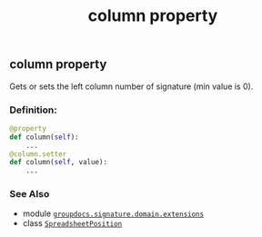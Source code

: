 ﻿---
title: column property
second_title: GroupDocs.Signature for Python via .NET API References
description: 
type: docs
url: /python-net/groupdocs.signature.domain.extensions/spreadsheetposition/column/
is_root: false
weight: 40
---

## column property


Gets or sets the left column number of signature (min value is 0).
### Definition:
```python
@property
def column(self):
    ...
@column.setter
def column(self, value):
    ...
```

### See Also
* module [`groupdocs.signature.domain.extensions`](../../)
* class [`SpreadsheetPosition`](/signature/python-net/groupdocs.signature.domain.extensions/spreadsheetposition)
